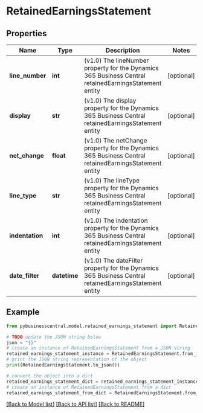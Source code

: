 # RetainedEarningsStatement


## Properties

Name | Type | Description | Notes
------------ | ------------- | ------------- | -------------
**line_number** | **int** | (v1.0) The lineNumber property for the Dynamics 365 Business Central retainedEarningsStatement entity | [optional] 
**display** | **str** | (v1.0) The display property for the Dynamics 365 Business Central retainedEarningsStatement entity | [optional] 
**net_change** | **float** | (v1.0) The netChange property for the Dynamics 365 Business Central retainedEarningsStatement entity | [optional] 
**line_type** | **str** | (v1.0) The lineType property for the Dynamics 365 Business Central retainedEarningsStatement entity | [optional] 
**indentation** | **int** | (v1.0) The indentation property for the Dynamics 365 Business Central retainedEarningsStatement entity | [optional] 
**date_filter** | **datetime** | (v1.0) The dateFilter property for the Dynamics 365 Business Central retainedEarningsStatement entity | [optional] 

## Example

```python
from pybusinesscentral.model.retained_earnings_statement import RetainedEarningsStatement

# TODO update the JSON string below
json = "{}"
# create an instance of RetainedEarningsStatement from a JSON string
retained_earnings_statement_instance = RetainedEarningsStatement.from_json(json)
# print the JSON string representation of the object
print(RetainedEarningsStatement.to_json())

# convert the object into a dict
retained_earnings_statement_dict = retained_earnings_statement_instance.to_dict()
# create an instance of RetainedEarningsStatement from a dict
retained_earnings_statement_from_dict = RetainedEarningsStatement.from_dict(retained_earnings_statement_dict)
```
[[Back to Model list]](../README.md#documentation-for-models) [[Back to API list]](../README.md#documentation-for-api-endpoints) [[Back to README]](../README.md)


